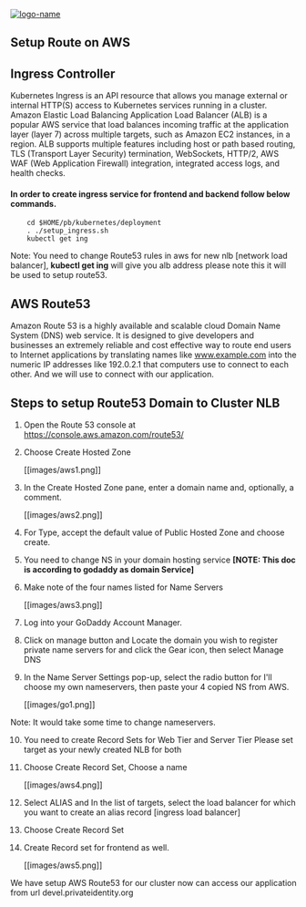 [![logo-name](https://www.private.id/static_home/images/Private-Identity-Logo-1.png)](https://www.private.id/)

## Setup Route on AWS

## Ingress Controller
Kubernetes Ingress is an API resource that allows you manage external or internal HTTP(S) access to 
Kubernetes services running in a cluster. Amazon Elastic Load Balancing Application Load Balancer (ALB) is a popular AWS service that load balances incoming traffic at the application layer (layer 7) across multiple targets, such as Amazon EC2 instances, in a region. ALB supports multiple features including host or path based routing, TLS (Transport Layer Security) termination, WebSockets, HTTP/2, AWS WAF (Web Application Firewall) integration, integrated access logs, and health checks.

####   In order to create ingress service for frontend and backend follow below commands. 
        cd $HOME/pb/kubernetes/deployment
        . ./setup_ingress.sh
        kubectl get ing

Note: You need to change Route53 rules in aws for new nlb [network load balancer], **kubectl get ing** will give you alb address please note this it will be used to setup route53.

## AWS Route53 
Amazon Route 53 is a highly available and scalable cloud Domain Name System (DNS) web service. It is designed to give developers and businesses an extremely reliable and cost effective way to route end users to Internet applications by translating names like www.example.com into the numeric IP addresses like 192.0.2.1 that computers use to connect to each other.
And we will use to connect with our application.

## Steps to setup Route53 Domain to Cluster NLB

1. Open the Route 53 console at https://console.aws.amazon.com/route53/

2. Choose Create Hosted Zone   

     [[images/aws1.png]]

3. In the Create Hosted Zone pane, enter a domain name and, optionally, a comment.

     [[images/aws2.png]]

4. For Type, accept the default value of Public Hosted Zone and choose create.

5. You need to change NS in your domain hosting service **[NOTE: This doc is according to godaddy as domain Service]**

6. Make note of the four names listed for Name Servers
    
     [[images/aws3.png]]

7. Log into your GoDaddy Account Manager.

8. Click on manage button and Locate the domain you wish to register private name servers for and click the Gear icon, then select Manage DNS

9. In the Name Server Settings pop-up, select the radio button for I'll choose my own nameservers, then paste your 4 copied NS from AWS.
 
     [[images/go1.png]]

Note: It would take some time to change nameservers. 
   
10.   You need to create Record Sets for Web Tier and Server Tier Please set target as your newly created NLB for both

11. Choose Create Record Set, Choose a name 

    [[images/aws4.png]]

12. Select ALIAS and In the list of targets, select the load balancer for which you want to create an alias record [ingress load balancer]
 
13. Choose Create Record Set

14. Create Record set for frontend as well.
    
     [[images/aws5.png]]

We have setup AWS Route53 for our cluster now can access our application from url devel.privateidentity.org

    
